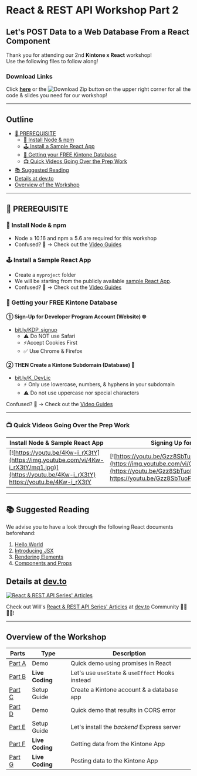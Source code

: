 <!-- 00_React_Workshop_v2.md -->
# React & REST API Workshop Part 2

## Let's POST Data to a Web Database From a React Component

Thank you for attending our 2nd **Kintone x React** workshop!  
Use the following files to follow along!

### Download Links
Click [**here**](https://gist.github.com/ahandsel/556e42aad59ff22604a9042174c556bc/archive/master.zip) or the ![Download Zip](https://user-images.githubusercontent.com/30670749/92357094-3e063e00-f122-11ea-8003-0307587e2c15.png) button on the upper right corner for all the code & slides you need for our workshop!

---

## Outline
  * [📎 PREREQUISITE](#-prerequisite)
    * [💾 Install Node & npm](#-install-node--npm)
    * [🕹️ Install a Sample React App](#️-install-a-sample-react-app)
    * [🚀 Getting your FREE Kintone Database](#-getting-your-free-kintone-database)
    * [📺 Quick Videos Going Over the Prep Work](#-quick-videos-going-over-the-prep-work)
  * [📚 Suggested Reading](#-suggested-reading)
  * [Details at dev.to](#details-at-devto)
  * [Overview of the Workshop](#overview-of-the-workshop)

---

## 📎 PREREQUISITE

### 💾 Install Node & npm
  * Node ≥ 10.16 and npm ≥ 5.6 are required for this workshop
  * Confused? 🤔 → Check out the [Video Guides](#-quick-videos-going-over-the-prep-work)

### 🕹️ Install a Sample React App
  * Create a `myproject` folder
  * We will be starting from the publicly available [sample React App](https://create-react-app.dev/).
  * Confused? 🤔 → Check out the [Video Guides](#-quick-videos-going-over-the-prep-work)

### 🚀 Getting your FREE Kintone Database

#### ① Sign-Up for Developer Program Account (Website) 🌐
  * [bit.ly/KDP_signup](https://bit.ly/KDP_signup)
    * ⚠ Do NOT use Safari
    * ⚡Accept Cookies First
    * ✅ Use Chrome & Firefox

#### ② THEN Create a Kintone Subdomain (Database) 📂
  * [bit.ly/K_DevLic](http://bit.ly/K_DevLic)
    * ⚡ Only use lowercase, numbers, & hyphens in your subdomain
    * ⚠ Do not use uppercase nor special characters

Confused? 🤔 → Check out the [Video Guides](#-quick-videos-going-over-the-prep-work)

---

### 📺 Quick Videos Going Over the Prep Work

| Install Node & Sample React App | Signing Up for Kintone |
| ------------------------------- | ---------------------- |
| [![https://youtu.be/4Kw-i_rX3tY](https://img.youtube.com/vi/4Kw-i_rX3tY/mq1.jpg)](https://youtu.be/4Kw-i_rX3tY)  <https://youtu.be/4Kw-i_rX3tY> | [![https://youtu.be/Gzz8SbTuoFg](https://img.youtube.com/vi/Gzz8SbTuoFg/mq1.jpg)](https://youtu.be/Gzz8SbTuoFg)  <https://youtu.be/Gzz8SbTuoFg> |

---

## 📚 Suggested Reading
We advise you to have a look through the following React documents beforehand:
1. [Hello World](https://reactjs.org/docs/hello-world.html)
2. [Introducing JSX](https://reactjs.org/docs/introducing-jsx.html)
3. [Rendering Elements](https://reactjs.org/docs/rendering-elements.html)
4. [Components and Props](https://reactjs.org/docs/components-and-props.html)

## Details at [dev.to](https://dev.to/will_yama/series/11707)

[![React & REST API Series' Articles](https://user-images.githubusercontent.com/30670749/111263228-ddbffe00-8668-11eb-9550-f42944f45c76.png)](https://dev.to/will_yama/series/11707)

Check out Will's [React & REST API Series' Articles](https://dev.to/will_yama/series/11707) at [dev.to](https://dev.to/will_yama/series/11707) Community 👩‍💻👨‍💻!

---

## Overview of the Workshop

| Parts                                                                                                   | Type            | Description                                      |
| ------------------------------------------------------------------------------------------------------- | --------------- | ------------------------------------------------ |
| [Part A](https://gist.github.com/ahandsel/813e642bf36008192708c50a23185935#file-a_promiseerror_demo-md) | Demo            | Quick demo using promises in React               |
| [Part B](https://gist.github.com/ahandsel/813e642bf36008192708c50a23185935#file-b_hooks-md)             | **Live Coding** | Let's use `useState` & `useEffect` Hooks instead |
| [Part C](https://gist.github.com/ahandsel/813e642bf36008192708c50a23185935#file-c_kintonedatabase-md)   | Setup Guide     | Create a Kintone account & a database app        |
| [Part D](https://gist.github.com/ahandsel/813e642bf36008192708c50a23185935#file-d_cors_error_demo-md)   | Demo            | Quick demo that results in CORS error            |
| [Part E](https://gist.github.com/ahandsel/813e642bf36008192708c50a23185935#file-e_expressserver-md)     | Setup Guide     | Let's install the *backend* Express server        |
| [Part F](https://gist.github.com/ahandsel/813e642bf36008192708c50a23185935#file-f_get_data-md)          | **Live Coding** | Getting data from the Kintone App                |
| [Part G](https://gist.github.com/ahandsel/813e642bf36008192708c50a23185935#file-g_post_data-md)         | **Live Coding** | Posting data to the Kintone App                  |
